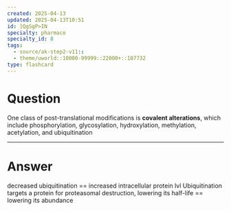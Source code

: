 ```yaml
---
created: 2025-04-13
updated: 2025-04-13T10:51
id: ]QgSgP>IN
specialty: pharmaco
specialty_id: 8
tags:
  - source/ak-step2-v11::
  - theme/uworld::10000-99999::22000+::107732
type: flashcard
---
```


# Question
One class of post-translational modifications is **covalent alterations**, which include phosphorylation, glycosylation, hydroxylation, methylation, acetylation, and ubiquitination

---

# Answer
decreased ubiquitination == increased intracellular protein lvl Ubiquitination targets a protein for proteasomal destruction, lowering its half-life == lowering its abundance